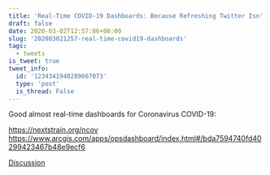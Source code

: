 ```yaml
---
title: 'Real-Time COVID-19 Dashboards: Because Refreshing Twitter Isn''t Enough'
draft: false
date: 2020-03-02T12:57:06+00:00
slug: '202003021257-real-time-covid19-dashboards'
tags:
  - tweets
is_tweet: true
tweet_info:
  id: '1234341940289667073'
  type: 'post'
  is_thread: False
---
```




Good almost real-time dashboards for Coronavirus COVID-19:

<https://nextstrain.org/ncov>
<https://www.arcgis.com/apps/opsdashboard/index.html#/bda7594740fd40299423467b48e9ecf6>

[Discussion](https://x.com/sytelus/status/1234341940289667073)

